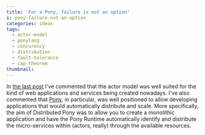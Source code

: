 ```yaml
---
title: 'For a Pony, failure is not an option'
s: pony-failure-not-an-option
categories: ideas
tags:
  - actor-model
  - ponylang
  - concurency
  - distribution
  - fault-tolerance
  - cap-theorem
thumbnail:
---
```


In [the last post][post-1] I've commented that the actor model was well suited for the kind of web applications and services being created nowadays. I've also commented that [Pony], in particular, was well positioned to allow developing applications that would automatically distribute and scale. More specifically, the aim of Distributed Pony was to allow you to create a monolithic application and have the Pony Runtime automatically identify and distribute the micro-services within (actors, really) through the available resources.

[post-1]: /posts/2016/01/29/ponylang-actor-model/
[pony]: http://www.ponylang.org/
[dpony]: http://www.doc.ic.ac.uk/teaching/distinguished-projects/2013/s.blessing.pdf
[vapor]: https://youtu.be/KvLjy8w1G_U?t=41m10s
